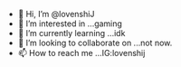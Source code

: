 - 👋 Hi, I’m @lovenshiJ
- 👀 I’m interested in ...gaming
- 🌱 I’m currently learning ...idk
- 💞️ I’m looking to collaborate on ...not now.
- 📫 How to reach me ...IG:lovenshij

<!---
lovenshiJ/lovenshiJ is a ✨ special ✨ repository because its `README.md` (this file) appears on your GitHub profile.
You can click the Preview link to take a look at your changes.
--->
